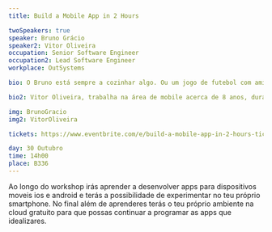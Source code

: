 ```yaml
---
title: Build a Mobile App in 2 Hours

twoSpeakers: true
speaker: Bruno Grácio 
speaker2: Vitor Oliveira
occupation: Senior Software Engineer
occupation2: Lead Software Engineer
workplace: OutSystems

bio: O Bruno está sempre a cozinhar algo. Ou um jogo de futebol com amigos, ou um novo projeto na equipa de R&D da OutSystems. Engenhoso e criativo, ele vê no desenvolvimento de software a oportunidade de criar algo novo todos os dias. Fazendo parte da equipa Mobile da OutSystems desde 2015, ele teve a  oportunidade de desenvolver e melhorar os conhecimentos na área. Agora, não lhe peças é para cozinhar de verdade.

bio2: Vitor Oliveira, trabalha na área de mobile acerca de 8 anos, durante este período participou em múltiplos projectos mobile para Android e iOS. Em 2015 começou a colaborar com a OutSystems na área de mobile na equipa de experts do departamento de serviços. Atualmente faz parte do departamento de R&D da OutSystems na equipa de Mobile do produto. 

img: BrunoGracio
img2: VitorOliveira

tickets: https://www.eventbrite.com/e/build-a-mobile-app-in-2-hours-tickets-51766145936

day: 30 Outubro
time: 14h00
place: B336
---
```


Ao longo do workshop irás aprender a desenvolver apps para dispositivos moveis ios e android e terás a possibilidade de experimentar no teu próprio smartphone. No final além de aprenderes terás o teu próprio ambiente na cloud gratuito para que possas continuar a programar as apps que idealizares.


